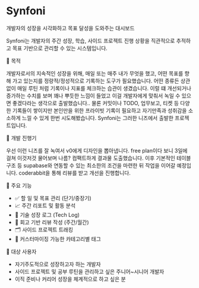 # Synfoni

개발자의 성장을 시각화하고 목표 달성을 도와주는 대시보드

Synfoni는 개발자의 주간 성장, 학습, 사이드 프로젝트 진행 상황을 직관적으로 추적하고 목표 기반으로 관리할 수 있는 시스템입니다.

🎯 목적

개발자로서의 지속적인 성장을 위해, 매일 또는 매주 내가 무엇을 했고, 어떤 목표를 향해 가고 있는지를 정량적/정성적으로 기록하는 도구가 필요했습니다. 어떤 종류든 상관없이 매일 루틴 처럼 기록이나 지표를 체크하는 습관이 생겼습니다. 이럴 떄 개선되거나 증가하는 수치를 보며 꽤나 뿌듯한 느낌이 들었고 이걸 개발자에게 맞춰서 녹일 수 있으면 좋겠다라는 생각으로 출발했습니다.. 물론 커밋이나 TODO, 업무보고, 티켓 등 다양한 기록들이 쌓이지만 본인만을 위한 프라이빗 기록이 필요하고 자기만족과 성취감을 소소하게 느낄 수 있게 한번 시도해봤습니다. Synfoni는 그러한 니즈에서 출발한 프로젝트입니다.

🚧 개발 진행기

우선 이런 니즈를 잘 녹여서 v0에게 디자인을 뽑아냅니다.
free plan이다 보니 3일에 걸쳐 이것저것 물어보며 나름? 컴팩트하게 결과물 도출했습니다.
이후 기본적인 테이블 구조 등 supabase와 연동할 수 있는 최소한의 조건을 마련한 뒤 작업을 이어갈 예정입니다.
coderabbit을 통해 리뷰를 받고 개선을 진행합니다.

🔧 주요 기능

- ✅ 할 일 및 목표 관리 (단기/중장기)
- 📈 주간 리포트 및 활동 분석
- 🪪 기술 성장 로그 (Tech Log)
- 🧠 회고 기반 리뷰 작성 (주간/월간)
- 🗂️ 사이드 프로젝트 트래킹
- 📌 커스터마이징 가능한 카테고리별 태그

👥 대상 사용자

- 자기주도적으로 성장하고자 하는 개발자
- 사이드 프로젝트 및 공부 루틴을 관리하고 싶은 주니어~시니어 개발자
- 이직 준비나 커리어 성장을 체계적으로 하고 싶은 분
